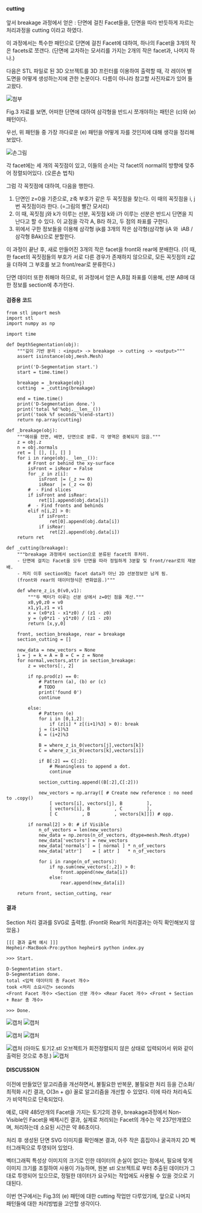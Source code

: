 #### cutting

앞서 breakage 과정에서 얻은 : 단면에 걸친 Facet들을, 단면을 따라 반듯하게 자르는 처리과정을 cutting 이라고 하였다.

이 과정에서는 특수한 패턴으로 단면에 걸친 Facet에 대하여, 하나의 Facet을 3개의 작은 facets로 쪼갠다. (단면에 교차하는 모서리를 가지는 2개의 작은 facet과, 나머지 하나.) 

다음은 STL 파일로 된 3D 오브젝트를 3D 프린터를 이용하여 출력할 때, 각 레이어 별 도면을 어떻게 생성하는지에 관한 논문이다. 다름이 아니라 참고할 사진자료가 있어 들고왔다.

![첨부](Images/190802/paper.png "STUDY ON STL-BASED SLICING PROCESS FOR 3D PRINTING - page 4 [https://sffsymposium.engr.utexas.edu/sites/default/files/2017/Manuscripts/StudyonSTLBasedSlicingProcessfor3DPrinting.pdf]")

Fig.3 자료를 보면, 어떠한 단면에 대하여 삼각형을 반드시 쪼개야하는 패턴은 (c)와 (e)패턴이다.

우선, 위 패턴들 중 가장 까다로운 (e) 패턴을 어떻게 자를 것인지에 대해 생각을 정리해보았다.

![손그림](Images/190802/hand1.png "손그림")

각 facet에는 세 개의 꼭짓점이 있고, 이들의 순서는 각 facet의 normal의 방향에 맞추어 정렬되어있다. (오른손 법칙)

그럼 각 꼭짓점에 대하여, 다음을 행한다.

1.  단면인 z=0을 기준으로, z축 부호가 같은 두 꼭짓점을 찾는다. 이 때의 꼭짓점을 i, j번 꼭짓점이라 한다. (=그림의 빨간 모서리)
2.  이 때, 꼭짓점 j와 k가 이루는 선분, 꼭짓점 k와 i가 이루는 선분은 반드시 단면을 지난다고 할 수 있다. 이 교점을 각각 A, B라 하고, 두 점의 좌표를 구한다.
3.  위에서 구한 정보들을 이용해 삼각형 ijk를 3개의 작은 삼각형(삼각형 ijA 와  iAB / 삼각형 BAk)으로 분할한다.

이 과정이 끝난 후, 새로 만들어진 3개의 작은 facet을 front와 rear에 분배한다. (이 때, 한 facet의 꼭짓점들의 부호가 서로 다른 경우가 존재하지 않으므로, 모든 꼭짓점의 z값을 더하여 그 부호를 보고 front/rear로 분류한다.)

단면 데이터 또한 취해야 하므로, 위 과정에서 얻은 A,B점 좌표를 이용해, 선분 AB에 대한 정보를 section에 추가한다.

#### 검증용 코드

```
from stl import mesh
import stl
import numpy as np

import time

def DepthSegmentation(obj):
    """깊이 기반 분리 : <input> -> breakage -> cutting -> <output>"""
    assert isinstance(obj,mesh.Mesh)

    print('D-Segmentation start.')
    start = time.time()

    breakage = _breakage(obj)
    cutting  = _cutting(breakage)

    end = time.time()
    print('D-Segmentation done.')
    print('total %d'%obj.__len__())
    print('took %f seconds'%(end-start))
    return np.array(cutting)

def _breakage(obj):
    """메쉬를 전면, 배면, 단면으로 분류. 각 영역은 중복되지 않음."""
    z = obj.z
    n = obj.normals
    ret = [ [], [], [] ]
    for i in range(obj.__len__()):
        # Front or behind the xy-surface
        isFront = isRear = False
        for _z in z[i]:
            isFront |= (_z >= 0)
            isRear  |= (_z <= 0)
        #  - Find slices
        if isFront and isRear:
            ret[1].append(obj.data[i])
        #  - Find fronts and behinds
        elif n[i,2] > 0:
            if isFront:
                ret[0].append(obj.data[i])
            if isRear:
                ret[2].append(obj.data[i])
    return ret

def _cutting(breakage):
    """breakage 과정에서 section으로 분류된 facet의 후처리.
    - 단면에 걸치는 Facet을 모두 단면을 따라 정밀하게 3분할 및 front/rear로의 재분배.
    - 처리 이후 section에는 facet data가 아닌 2D 선분정보만 남게 됨.
    (front와 rear의 데이터형식은 변화없음.)"""

    def where_z_is_0(v0,v1):
        """두 벡터가 이루는 선분 상에서 z=0인 점을 계산."""
        x0,y0,z0 = v0
        x1,y1,z1 = v1
        x = (x0*z1 - x1*z0) / (z1 - z0)
        y = (y0*z1 - y1*z0) / (z1 - z0)
        return [x,y,0]

    front, section_breakage, rear = breakage
    section_cutting = []

    new_data = new_vectors = None
    i = j = k = A = B = C = z = None
    for normal,vectors,attr in section_breakage:
        z = vectors[:, 2]

        if np.prod(z) == 0:
            # Pattern (a), (b) or (c)
            # TODO
            print('found 0')
            continue

        else:
            # Pattern (e)
            for i in [0,1,2]:
                if (z[i] * z[(i+1)%3] > 0): break
            j = (i+1)%3
            k = (i+2)%3

            B = where_z_is_0(vectors[j],vectors[k])
            C = where_z_is_0(vectors[k],vectors[i])

            if B[:2] == C[:2]:
                # Meaningless to append a dot.
                continue

            section_cutting.append((B[:2],C[:2]))

            new_vectors = np.array([ # Create new reference : no need to .copy()
                [ vectors[i], vectors[j], B         ],
                [ vectors[i], B         , C         ],
                [ C         , B         , vectors[k]]]) # opp.

        if normal[2] > 0: # if Visible
            n_of_vectors = len(new_vectors)
            new_data = np.zeros(n_of_vectors, dtype=mesh.Mesh.dtype)
            new_data['vectors'] = new_vectors
            new_data['normals'] = [ normal ] * n_of_vectors
            new_data['attr']    = [ attr ]   * n_of_vectors

            for i in range(n_of_vectors):
                if np.sum(new_vectors[:,2]) > 0:
                    front.append(new_data[i])
                else:
                    rear.append(new_data[i])

    return front, section_cutting, rear
```

#### 결과

Section 처리 결과를 SVG로 출력함. (Front와 Rear의 처리결과는 아직 확인해보지 않았음.)

```
[[[ 결과 출력 예시 ]]]
Hepheir-MacBook-Pro:python hepheir$ python index.py

>>> Start.

D-Segmentation start.
D-Segmentation done.
total <입력 데이터의 총 Facet 개수> 
took <처리 소요시간> seconds
<Front Facet 개수> <Section 선분 개수> <Rear Facet 개수> <Front + Section + Rear 총 개수>

>>> Done.
```

![캡처](Images/190802/svg_tu.png "Torus Upward.stl 처리 결과 (svg 이미지)")
![캡처](Images/190802/out_tu.png "Torus Upward 처리 소요시간")

![캡처](Images/190802/svg_t.png "Torus.stl 처리 결과 (svg 이미지)")
![캡처](Images/190802/out_t.png "Torus 처리 소요시간")

![캡처](Images/190802/svg_cp2.png "토기 예시 데이터/3D 스캔 파일/토기2.stl 처리 결과 (svg 이미지)")
(아마도 토기2.stl 오브젝트가 회전정렬되지 않은 상태로 입력되어서 위와 같이 출력된 것으로 추정.)
![캡처](Images/190802/out_cp2.png "토기2 처리 소요시간")

#### DISCUSSION

이전에 만들었던 알고리즘을 개선하면서, 불필요한 반복문, 불필요한 처리 등을 간소화/최적화 시킨 결과, O(3n + @) 꼴로 알고리즘을 개선할 수 있었다. 이에 따라 처리속도가 비약적으로 단축되었다.

예로, 대략 485만개의 Facet을 가지는 토기2의 경우, breakage과정에서 Non-Visible인 Facet을 배제시킨 결과, 실제로 처리되는 Facet의 개수는 약 237만개였으며, 처리하는데 소요된 시간은 약 86초이다.

처리 후 생성된 단면 SVG 이미지를 확인해본 결과, 아주 작은 흠집이나 굴곡까지 2D 벡터그래픽으로 투영되어 있었다.

벡터그래픽 특성상 이미지의 크기로 인한 데이터의 손실이 없다는 점에서, 필요에 맞게 이미지 크기를 조절하여 사용이 가능하며, 원본 stl 오브젝트로 부터 추출된 데이터가 그대로 투영되어 있으므로, 정밀한 데이터가 요구되는 작업에도 사용될 수 있을 것으로 기대된다.

이번 연구에서는 Fig.3의 (e) 패턴에 대한 cutting 작업만 다루었기에, 앞으로 나머지 패턴들에 대한 처리방법을 고안할 생각이다.